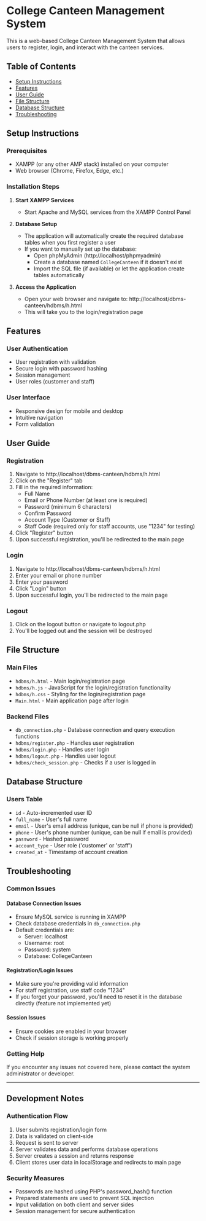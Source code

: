 # College Canteen Management System

This is a web-based College Canteen Management System that allows users to register, login, and interact with the canteen services.

## Table of Contents
- [Setup Instructions](#setup-instructions)
- [Features](#features)
- [User Guide](#user-guide)
- [File Structure](#file-structure)
- [Database Structure](#database-structure)
- [Troubleshooting](#troubleshooting)

## Setup Instructions

### Prerequisites
- XAMPP (or any other AMP stack) installed on your computer
- Web browser (Chrome, Firefox, Edge, etc.)

### Installation Steps
1. **Start XAMPP Services**
   - Start Apache and MySQL services from the XAMPP Control Panel

2. **Database Setup**
   - The application will automatically create the required database tables when you first register a user
   - If you want to manually set up the database:
     - Open phpMyAdmin (http://localhost/phpmyadmin)
     - Create a database named `CollegeCanteen` if it doesn't exist
     - Import the SQL file (if available) or let the application create tables automatically

3. **Access the Application**
   - Open your web browser and navigate to: http://localhost/dbms-canteen/hdbms/h.html
   - This will take you to the login/registration page

## Features

### User Authentication
- User registration with validation
- Secure login with password hashing
- Session management
- User roles (customer and staff)

### User Interface
- Responsive design for mobile and desktop
- Intuitive navigation
- Form validation

## User Guide

### Registration
1. Navigate to http://localhost/dbms-canteen/hdbms/h.html
2. Click on the "Register" tab
3. Fill in the required information:
   - Full Name
   - Email or Phone Number (at least one is required)
   - Password (minimum 6 characters)
   - Confirm Password
   - Account Type (Customer or Staff)
   - Staff Code (required only for staff accounts, use "1234" for testing)
4. Click "Register" button
5. Upon successful registration, you'll be redirected to the main page

### Login
1. Navigate to http://localhost/dbms-canteen/hdbms/h.html
2. Enter your email or phone number
3. Enter your password
4. Click "Login" button
5. Upon successful login, you'll be redirected to the main page

### Logout
1. Click on the logout button or navigate to logout.php
2. You'll be logged out and the session will be destroyed

## File Structure

### Main Files
- `hdbms/h.html` - Main login/registration page
- `hdbms/h.js` - JavaScript for the login/registration functionality
- `hdbms/h.css` - Styling for the login/registration page
- `Main.html` - Main application page after login

### Backend Files
- `db_connection.php` - Database connection and query execution functions
- `hdbms/register.php` - Handles user registration
- `hdbms/login.php` - Handles user login
- `hdbms/logout.php` - Handles user logout
- `hdbms/check_session.php` - Checks if a user is logged in

## Database Structure

### Users Table
- `id` - Auto-incremented user ID
- `full_name` - User's full name
- `email` - User's email address (unique, can be null if phone is provided)
- `phone` - User's phone number (unique, can be null if email is provided)
- `password` - Hashed password
- `account_type` - User role ('customer' or 'staff')
- `created_at` - Timestamp of account creation

## Troubleshooting

### Common Issues

#### Database Connection Issues
- Ensure MySQL service is running in XAMPP
- Check database credentials in `db_connection.php`
- Default credentials are:
  - Server: localhost
  - Username: root
  - Password: system
  - Database: CollegeCanteen

#### Registration/Login Issues
- Make sure you're providing valid information
- For staff registration, use staff code "1234"
- If you forget your password, you'll need to reset it in the database directly (feature not implemented yet)

#### Session Issues
- Ensure cookies are enabled in your browser
- Check if session storage is working properly

### Getting Help
If you encounter any issues not covered here, please contact the system administrator or developer.

---

## Development Notes

### Authentication Flow
1. User submits registration/login form
2. Data is validated on client-side
3. Request is sent to server
4. Server validates data and performs database operations
5. Server creates a session and returns response
6. Client stores user data in localStorage and redirects to main page

### Security Measures
- Passwords are hashed using PHP's password_hash() function
- Prepared statements are used to prevent SQL injection
- Input validation on both client and server sides
- Session management for secure authentication
